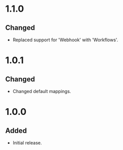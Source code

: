 # 1.1.0
## Changed
- Replaced support for 'Webhook' with 'Workflows'.

# 1.0.1
## Changed
- Changed default mappings.

# 1.0.0
## Added
- Initial release.